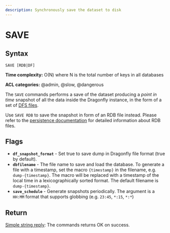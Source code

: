 ```yaml
---
description: Synchronously save the dataset to disk
---
```


# SAVE

## Syntax

    SAVE [RDB|DF]

**Time complexity:** O(N) where N is the total number of keys in all databases

**ACL categories:** @admin, @slow, @dangerous

The `SAVE` commands performs a save of the dataset producing a
_point in time_ snapshot of all the data inside the Dragonfly instance, in the form
of a set of [DFS files](../../managing-dragonfly/snapshotting).

Use `SAVE RDB` to save the snapshot in form of an RDB file instead.
Please refer to the [persistence documentation][tp] for detailed information about RDB files.

## Flags

* **`df_snapshot_format`** - Set true to save dump in Dragonfly file format (true by default).
* **`dbfilename`** - The file name to save and load the database. To generate a file with a timestamp, set the macro `{timestamp}` in the filename, e.g. `dump-{timestamp}`.
The macro will be replaced with a timestamp of the local time in a lexicographically sorted format.
The default filename is `dump-{timestamp}`.
* **`save_schedule`** - Generate snapshots periodically. The argument is a `HH:MM` format that supports globbing (e.g. `23:45`, `*:15`, `*:*`)

[tp]: https://redis.io/topics/persistence

## Return

[Simple string reply](https://redis.io/docs/reference/protocol-spec/#simple-strings): The commands returns OK on success.
